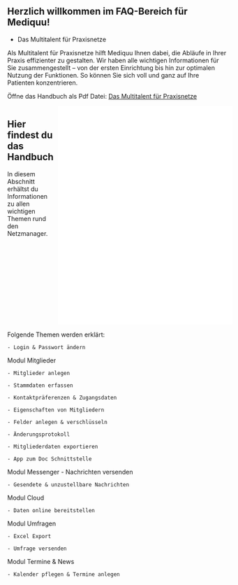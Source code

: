 ## Herzlich willkommen im FAQ-Bereich für Mediquu!
- Das Multitalent für Praxisnetze

Als Multitalent für Praxisnetze hilft Mediquu Ihnen dabei, die Abläufe in Ihrer Praxis effizienter zu gestalten. Wir haben alle wichtigen Informationen für Sie zusammengestellt – von der ersten Einrichtung bis hin zur optimalen Nutzung der Funktionen. So können Sie sich voll und ganz auf Ihre Patienten konzentrieren.

Öffne das Handbuch als Pdf Datei: [Das Multitalent für Praxisnetze](../../Dokumente/Praxen/handbuch_mediquu_netzmanager.pdf)


<div style="display: flex;">
  <div style="flex: 1; padding-right: 10px;">
    <!-- Textbereich -->
    <h2>Hier findest du das Handbuch</h2>
    <p>In diesem Abschnitt erhältst du Informationen zu allen wichtigen Themen rund den Netzmanager.</p>
  </div>
  <div style="flex: 1;">
    <!-- PDF-Bereich -->
    <embed src="../../Dokumente/Praxen/handbuch_azd_patient.pdf" width="400" height="500" type="application/pdf">
  </div>
</div>


Folgende Themen werden erklärt:

    - Login & Passwort ändern

Modul Mitglieder

    - Mitglieder anlegen

    - Stammdaten erfassen

    - Kontaktpräferenzen & Zugangsdaten

    - Eigenschaften von Mitgliedern

    - Felder anlegen & verschlüsseln

    - Änderungsprotokoll

    - Mitgliederdaten exportieren

    - App zum Doc Schnittstelle


Modul Messenger
    - Nachrichten versenden

    - Gesendete & unzustellbare Nachrichten


Modul Cloud

    - Daten online bereitstellen


Modul Umfragen

    - Excel Export

    - Umfrage versenden


Modul Termine & News

    - Kalender pflegen & Termine anlegen






